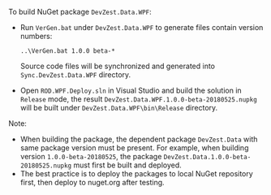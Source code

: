 To build NuGet package `DevZest.Data.WPF`:

- Run `VerGen.bat` under `DevZest.Data.WPF` to generate files contain version numbers:
 
  ```
  ..\VerGen.bat 1.0.0 beta-*
  ```
  Source code files will be synchronized and generated into `Sync.DevZest.Data.WPF` directory.

- Open `ROD.WPF.Deploy.sln` in Visual Studio and build the solution in `Release` mode,
the result `DevZest.Data.WPF.1.0.0-beta-20180525.nupkg` will be built under `DevZest.Data.WPF\bin\Release` directory.

Note: 
- When building the package, the dependent package `DevZest.Data` with same package version must be present. For example, when building version
`1.0.0-beta-20180525`, the package `DevZest.Data.1.0.0-beta-20180525.nupkg` must first be built and deployed.
- The best practice is to deploy the packages to local NuGet repository first, then deploy to nuget.org after testing.

